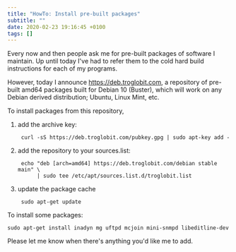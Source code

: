 ```yaml
---
title: "HowTo: Install pre-built packages"
subtitle: ""
date: 2020-02-23 19:16:45 +0100
tags: []
---
```


Every now and then people ask me for pre-built packages of software I
maintain.  Up until today I've had to refer them to the cold hard build
instructions for each of my programs.

<!--more-->

However, today I announce <https://deb.troglobit.com>, a repository of
pre-built amd64 packages built for Debian 10 (Buster), which will work
on any Debian derived distribution; Ubuntu, Linux Mint, etc.

To install packages from this repository,

1. add the archive key:

        curl -sS https://deb.troglobit.com/pubkey.gpg | sudo apt-key add -

2. add the repository to your sources.list:

        echo "deb [arch=amd64] https://deb.troglobit.com/debian stable main" \
             | sudo tee /etc/apt/sources.list.d/troglobit.list

3. update the package cache

        sudo apt-get update

To install some packages:

    sudo apt-get install inadyn mg uftpd mcjoin mini-snmpd libeditline-dev

Please let me know when there's anything you'd like me to add.
